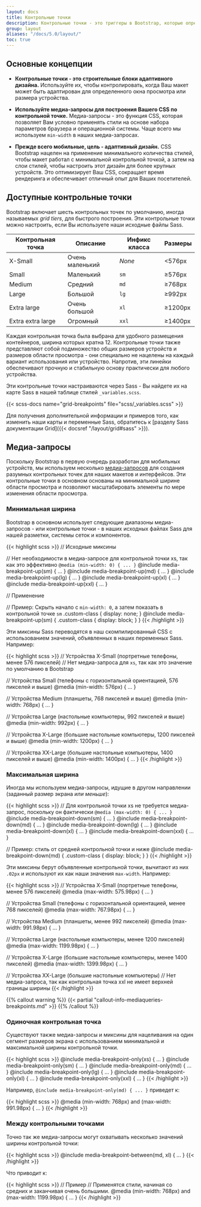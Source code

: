 ```yaml
---
layout: docs
title: Контрольные точки
description: Контрольные точки - это триггеры в Bootstrap, которые определяют, как Ваш макет реагирует на изменения в зависимости от устройства или размеров области просмотра.
group: layout
aliases: "/docs/5.0/layout/"
toc: true
---
```


## Основные концепции

- **Контрольные точки - это строительные блоки адаптивного дизайна.** Используйте их, чтобы контролировать, когда Ваш макет может быть адаптирован для определенного окна просмотра или размера устройства.

- **Используйте медиа-запросы для построения Вашего CSS по контрольной точке.** Медиа-запросы - это функция CSS, которая позволяет Вам условно применять стили на основе набора параметров браузера и операционной системы. Чаще всего мы используем `min-width` в наших медиа-запросах.

- **Прежде всего мобильные, цель - адаптивный дизайн.** CSS Bootstrap нацелен на применение минимального количества стилей, чтобы макет работал с минимальной контрольной точкой, а затем на слои стилей, чтобы настроить этот дизайн для более крупных устройств. Это оптимизирует Ваш CSS, сокращает время рендеринга и обеспечивает отличный опыт для Ваших посетителей.

## Доступные контрольные точки

Bootstrap включает шесть контрольных точек по умолчанию, иногда называемых _grid tiers_, для быстрого построения. Эти контрольные точки можно настроить, если Вы используете наши исходные файлы Sass.

<table class="table">
  <thead>
    <tr>
      <th>Контрольная точка</th>
      <th>Описание</th>
      <th>Инфикс класса</th>
      <th>Размеры</th>
    </tr>
  </thead>
  <tbody>
    <tr>
      <td>X-Small</td>
      <td>Очень маленький</td>
      <td><em>None</em></td>
      <td>&lt;576px</td>
    </tr>
    <tr>
      <td>Small</td>
      <td>Маленький</td>
      <td><code>sm</code></td>
      <td>&ge;576px</td>
    </tr>
    <tr>
      <td>Medium</td>
      <td>Средний</td>
      <td><code>md</code></td>
      <td>&ge;768px</td>
    </tr>
    <tr>
      <td>Large</td>
      <td>Большой</td>
      <td><code>lg</code></td>
      <td>&ge;992px</td>
    </tr>
    <tr>
      <td>Extra large</td>
      <td>Очень большой</td>
      <td><code>xl</code></td>
      <td>&ge;1200px</td>
    </tr>
    <tr>
      <td>Extra extra large</td>
      <td>Огромный</td>
      <td><code>xxl</code></td>
      <td>&ge;1400px</td>
    </tr>
  </tbody>
</table>

Каждая контрольная точка была выбрана для удобного размещения контейнеров, ширина которых кратна 12. Контрольные точки также представляют собой подмножество общих размеров устройств и размеров области просмотра - они специально не нацелены на каждый вариант использования или устройство. Напротив, эти линейки обеспечивают прочную и стабильную основу практически для любого устройства.

Эти контрольные точки настраиваются через Sass - Вы найдете их на карте Sass в нашей таблице стилей `_variables.scss`.

{{< scss-docs name="grid-breakpoints" file="scss/_variables.scss" >}}

Для получения дополнительной информации и примеров того, как изменить наши карты и переменные Sass, обратитесь к [разделу Sass документации Grid]({{< docsref "/layout/grid#sass" >}}).

## Медиа-запросы

Поскольку Bootstrap в первую очередь разработан для мобильных устройств, мы используем несколько [медиа-запросов](https://developer.mozilla.org/en-US/docs/Web/CSS/Media_Queries/Using_media_queries) для создания разумных контрольных точек для наших макетов и интерфейсов. Эти контрольные точки в основном основаны на минимальной ширине области просмотра и позволяют масштабировать элементы по мере изменения области просмотра.

### Минимальная ширина

Bootstrap в основном использует следующие диапазоны медиа-запросов - или контрольные точки - в наших исходных файлах Sass для нашей разметки, системы сеток и компонентов.

{{< highlight scss >}}
// Исходные миксины

// Нет необходимости в медиа-запросе для контрольной точки xs, так как это эффективно `@media (min-width: 0) { ... }`
@include media-breakpoint-up(sm) { ... }
@include media-breakpoint-up(md) { ... }
@include media-breakpoint-up(lg) { ... }
@include media-breakpoint-up(xl) { ... }
@include media-breakpoint-up(xxl) { ... }

// Применение

// Пример: Скрыть начало с `min-width: 0`, а затем показать в контрольной точке `sm`
.custom-class {
  display: none;
}
@include media-breakpoint-up(sm) {
  .custom-class {
    display: block;
  }
}
{{< /highlight >}}

Эти миксины Sass переводятся в наш скомпилированный CSS с использованием значений, объявленных в наших переменных Sass. Например:

{{< highlight scss >}}
// Устройства X-Small (портретные телефоны, менее 576 пикселей)
// Нет медиа-запроса для `xs`, так как это значение по умолчанию в Bootstrap

// Устройства Small (телефоны с горизонтальной ориентацией, 576 пикселей и выше)
@media (min-width: 576px) { ... }

// Устройства Medium (планшеты, 768 пикселей и выше)
@media (min-width: 768px) { ... }

// Устройства Large (настольные компьютеры, 992 пикселей и выше)
@media (min-width: 992px) { ... }

// Устройства X-Large (большие настольные компьютеры, 1200 пикселей и выше)
@media (min-width: 1200px) { ... }

// Устройства XX-Large (большие настольные компьютеры, 1400 пикселей и выше)
@media (min-width: 1400px) { ... }
{{< /highlight >}}

### Максимальная ширина

Иногда мы используем медиа-запросы, идущие в другом направлении (заданный размер экрана *или меньше*):

{{< highlight scss >}}
// Для контрольной точки xs не требуется медиа-запрос, поскольку он фактически `@media (max-width: 0) { ... }`
@include media-breakpoint-down(sm) { ... }
@include media-breakpoint-down(md) { ... }
@include media-breakpoint-down(lg) { ... }
@include media-breakpoint-down(xl) { ... }
@include media-breakpoint-down(xxl) { ... }

// Пример: стиль от средней контрольной точки и ниже
@include media-breakpoint-down(md) {
  .custom-class {
    display: block;
  }
}
{{< /highlight >}}

Эти миксины берут объявленные контрольной точки, вычитают из них `.02px` и используют их как наши значения `max-width`. Например:

{{< highlight scss >}}
// Устройства X-Small (портретные телефоны, менее 576 пикселей)
@media (max-width: 575.98px) { ... }

// Устройства Small (телефоны с горизонтальной ориентацией, менее 768 пикселей)
@media (max-width: 767.98px) { ... }

// Устройства Medium (планшеты, менее 992 пикселей)
@media (max-width: 991.98px) { ... }

// Устройства Large (настольные компьютеры, менее 1200 пикселей)
@media (max-width: 1199.98px) { ... }

// Устройства X-Large (большие настольные компьютеры, менее 1400 пикселей)
@media (max-width: 1399.98px) { ... }

// Устройства XX-Large (большие настольные компьютеры)
// Нет медиа-запроса, так как контрольная точка xxl не имеет верхней границы ширины
{{< /highlight >}}

{{% callout warning %}}
{{< partial "callout-info-mediaqueries-breakpoints.md" >}}
{{% /callout %}}

### Одиночная контрольная точка

Существуют также медиа-запросы и миксины для нацеливания на один сегмент размеров экрана с использованием минимальной и максимальной ширины контрольной точки.

{{< highlight scss >}}
@include media-breakpoint-only(xs) { ... }
@include media-breakpoint-only(sm) { ... }
@include media-breakpoint-only(md) { ... }
@include media-breakpoint-only(lg) { ... }
@include media-breakpoint-only(xl) { ... }
@include media-breakpoint-only(xxl) { ... }
{{< /highlight >}}

Например, `@include media-breakpoint-only(md) { ... }` приведет к:

{{< highlight scss >}}
@media (min-width: 768px) and (max-width: 991.98px) { ... }
{{< /highlight >}}

### Между контрольными точками

Точно так же медиа-запросы могут охватывать несколько значений ширины контрольной точки:

{{< highlight scss >}}
@include media-breakpoint-between(md, xl) { ... }
{{< /highlight >}}

Что приводит к:

{{< highlight scss >}}
// Пример
// Применятся стили, начиная со средних и заканчивая очень большими.
@media (min-width: 768px) and (max-width: 1199.98px) { ... }
{{< /highlight >}}
